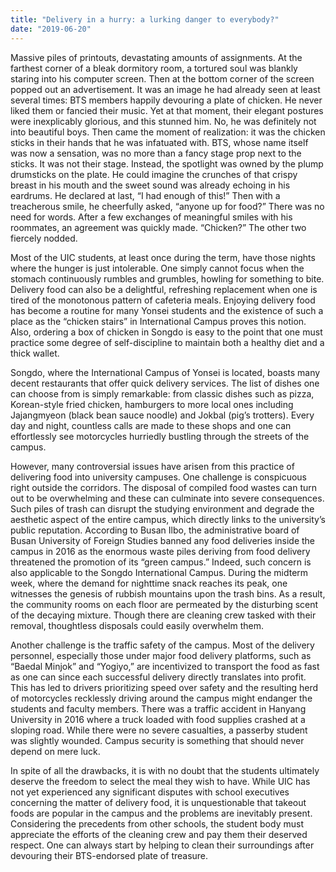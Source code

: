 ```yaml
---
title: "Delivery in a hurry: a lurking danger to everybody?"
date: "2019-06-20"
---
```


Massive piles of printouts, devastating amounts of assignments. At the farthest corner of a bleak dormitory room, a tortured soul was blankly staring into his computer screen. Then at the bottom corner of the screen popped out an advertisement. It was an image he had already seen at least several times: BTS members happily devouring a plate of chicken. He never liked them or fancied their music. Yet at that moment, their elegant postures were inexplicably glorious, and this stunned him. No, he was definitely not into beautiful boys. Then came the moment of realization: it was the chicken sticks in their hands that he was infatuated with. BTS, whose name itself was now a sensation, was no more than a fancy stage prop next to the sticks. It was not their stage. Instead, the spotlight was owned by the plump drumsticks on the plate. He could imagine the crunches of that crispy breast in his mouth and the sweet sound was already echoing in his eardrums. He declared at last, “I had enough of this!” Then with a treacherous smile, he cheerfully asked, “anyone up for food?” There was no need for words. After a few exchanges of meaningful smiles with his roommates, an agreement was quickly made. “Chicken?” The other two fiercely nodded.

Most of the UIC students, at least once during the term, have those nights where the hunger is just intolerable. One simply cannot focus when the stomach continuously rumbles and grumbles, howling for something to bite. Delivery food can also be a delightful, refreshing replacement when one is tired of the monotonous pattern of cafeteria meals. Enjoying delivery food has become a routine for many Yonsei students and the existence of such a place as the “chicken stairs” in International Campus proves this notion. Also, ordering a box of chicken in Songdo is easy to the point that one must practice some degree of self-discipline to maintain both a healthy diet and a thick wallet.

Songdo, where the International Campus of Yonsei is located, boasts many decent restaurants that offer quick delivery services. The list of dishes one can choose from is simply remarkable: from classic dishes such as pizza, Korean-style fried chicken, hamburgers to more local ones including Jajangmyeon (black bean sauce noodle) and Jokbal (pig’s trotters). Every day and night, countless calls are made to these shops and one can effortlessly see motorcycles hurriedly bustling through the streets of the campus.

However, many controversial issues have arisen from this practice of delivering food into university campuses. One challenge is conspicuous right outside the corridors. The disposal of compiled food wastes can turn out to be overwhelming and these can culminate into severe consequences. Such piles of trash can disrupt the studying environment and degrade the aesthetic aspect of the entire campus, which directly links to the university’s public reputation. According to Busan Ilbo, the administrative board of Busan University of Foreign Studies banned any food deliveries inside the campus in 2016 as the enormous waste piles deriving from food delivery threatened the promotion of its “green campus.” Indeed, such concern is also applicable to the Songdo International Campus. During the midterm week, where the demand for nighttime snack reaches its peak, one witnesses the genesis of rubbish mountains upon the trash bins. As a result, the community rooms on each floor are permeated by the disturbing scent of the decaying mixture. Though there are cleaning crew tasked with their removal, thoughtless disposals could easily overwhelm them.

Another challenge is the traffic safety of the campus. Most of the delivery personnel, especially those under major food delivery platforms, such as “Baedal Minjok” and “Yogiyo,” are incentivized to transport the food as fast as one can since each successful delivery directly translates into profit. This has led to drivers prioritizing speed over safety and the resulting herd of motorcycles recklessly driving around the campus might endanger the students and faculty members. There was a traffic accident in Hanyang University in 2016 where a truck loaded with food supplies crashed at a sloping road. While there were no severe casualties, a passerby student was slightly wounded. Campus security is something that should never depend on mere luck.

In spite of all the drawbacks, it is with no doubt that the students ultimately deserve the freedom to select the meal they wish to have. While UIC has not yet experienced any significant disputes with school executives concerning the matter of delivery food, it is unquestionable that takeout foods are popular in the campus and the problems are inevitably present. Considering the precedents from other schools, the student body must appreciate the efforts of the cleaning crew and pay them their deserved respect. One can always start by helping to clean their surroundings after devouring their BTS-endorsed plate of treasure.
